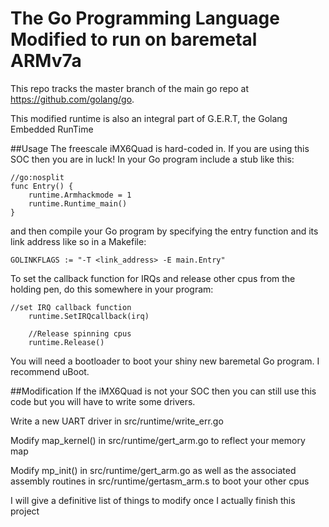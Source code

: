 # The Go Programming Language Modified to run on baremetal ARMv7a

This repo tracks the master branch of the main go repo at https://github.com/golang/go.

This modified runtime is also an integral part of G.E.R.T,
the Golang Embedded RunTime

##Usage
The freescale iMX6Quad is hard-coded in. If you are using this SOC
then you are in luck! In your Go program include a stub like this:
```
//go:nosplit
func Entry() {
	runtime.Armhackmode = 1
	runtime.Runtime_main()
}
```

and then compile your Go program by specifying the entry function and
its link address like so in a Makefile:
```
GOLINKFLAGS := "-T <link_address> -E main.Entry"
```

To set the callback function for IRQs and release other cpus from the
holding pen, do this somewhere in your program:
```
//set IRQ callback function
	runtime.SetIRQcallback(irq)

	//Release spinning cpus
	runtime.Release()
```

You will need a bootloader to boot your shiny new baremetal Go program.
I recommend uBoot.

##Modification
If the iMX6Quad is not your SOC then you can still use this code but you
will have to write some drivers.

Write a new UART driver in src/runtime/write_err.go

Modify map_kernel() in src/runtime/gert_arm.go to reflect your memory map

Modify mp_init() in src/runtime/gert_arm.go as well as the associated
assembly routines in src/runtime/gertasm_arm.s to boot your other cpus

I will give a definitive list of things to modify once I actually finish
this project
